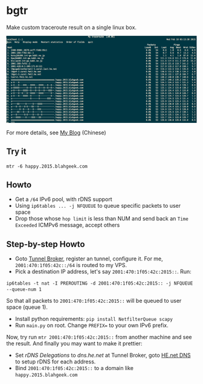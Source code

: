 # bgtr

Make custom traceroute result on a single linux box.

![](happy.2015.png)

For more details, see [My Blog](http://blog.blahgeek.com/bgtr/) (Chinese)

## Try it

```
mtr -6 happy.2015.blahgeek.com
```

## Howto

- Get a `/64` IPv6 pool, with rDNS support
- Using `ip6tables ... -j NFQUEUE` to queue specific packets to user space
- Drop those whose `hop limit` is less than NUM and send back an `Time Exceeded` ICMPv6 message, accept others

## Step-by-step Howto

- Goto [Tunnel Broker](http://tunnelbroker.net), register an tunnel, configure it. For me, `2001:470:1f05:42c::/64` is routed to my VPS.
- Pick a destination IP address, let's say `2001:470:1f05:42c:2015::`. Run:

```
ip6tables -t nat -I PREROUTING -d 2001:470:1f05:42c:2015:: -j NFQUEUE --queue-num 1
```

  So that all packets to `2001:470:1f05:42c:2015::` will be queued to user space (queue 1).

- Install python requirements: `pip install NetfilterQueue scapy`
- Run `main.py` on root. Change `PREFIX=` to your own IPv6 prefix.

Now, try run `mtr 2001:470:1f05:42c:2015::` from another machine and see the result. And finally you may want to make it prettier:

- Set *rDNS Delegations* to *dns.he.net* at Tunnel Broker, goto [HE.net DNS](http://dns.he.net) to setup rDNS for each address.
- Bind `2001:470:1f05:42c:2015::` to a domain like `happy.2015.blahgeek.com`
